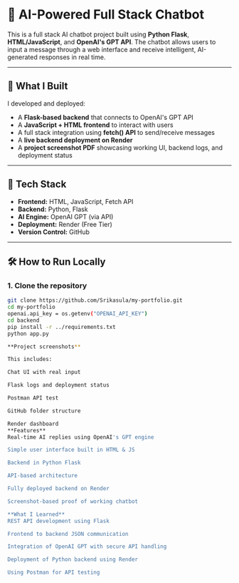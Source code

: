 # 🤖 AI-Powered Full Stack Chatbot

This is a full stack AI chatbot project built using **Python Flask**, **HTML/JavaScript**, and **OpenAI's GPT API**. The chatbot allows users to input a message through a web interface and receive intelligent, AI-generated responses in real time.

---

## 📌 What I Built

 I developed and deployed:

- A **Flask-based backend** that connects to OpenAI's GPT API
- A **JavaScript + HTML frontend** to interact with users
- A full stack integration using **fetch() API** to send/receive messages
- A **live backend deployment on Render**
- A **project screenshot PDF** showcasing working UI, backend logs, and deployment status

---

## 🔧 Tech Stack

- **Frontend:** HTML, JavaScript, Fetch API  
- **Backend:** Python, Flask  
- **AI Engine:** OpenAI GPT (via API)  
- **Deployment:** Render (Free Tier)  
- **Version Control:** GitHub

---

## 🛠 How to Run Locally

### 1. Clone the repository
```bash
git clone https://github.com/Srikasula/my-portfolio.git
cd my-portfolio
openai.api_key = os.getenv("OPENAI_API_KEY")
cd backend
pip install -r ../requirements.txt
python app.py

**Project screenshots**

This includes:

Chat UI with real input

Flask logs and deployment status

Postman API test

GitHub folder structure

Render dashboard
**Features**
Real-time AI replies using OpenAI's GPT engine

Simple user interface built in HTML & JS

Backend in Python Flask

API-based architecture

Fully deployed backend on Render

Screenshot-based proof of working chatbot

**What I Learned**
REST API development using Flask

Frontend to backend JSON communication

Integration of OpenAI GPT with secure API handling

Deployment of Python backend using Render

Using Postman for API testing

